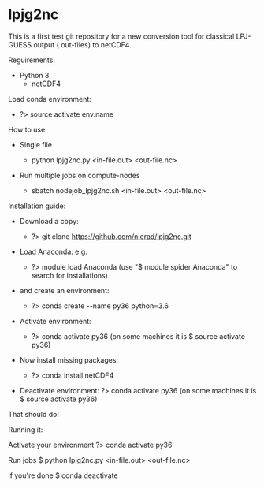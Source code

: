 # lpjg2nc

This is a first test git repository for a new conversion tool for classical LPJ-GUESS output (.out-files) to netCDF4. 

Reguirements:

* Python 3 
  * netCDF4


Load conda environment:
 - ?> source activate env.name

How to use:
* Single file
  - python lpjg2nc.py <in-file.out> <out-file.nc>

* Run multiple jobs on compute-nodes
  - sbatch nodejob_lpjg2nc.sh <in-file.out> <out-file.nc>


Installation guide:

* Download a copy:
  - ?> git clone https://github.com/nierad/lpjg2nc.git

* Load Anaconda:
  e.g.
  - ?> module load Anaconda (use "$ module spider Anaconda" to search for installations)
* and create an environment:
  - ?> conda create --name py36 python=3.6

* Activate environment:
  - ?> conda activate py36 (on some machines it is $ source activate py36)

* Now install missing packages:
  - ?> conda install netCDF4

* Deactivate environment:
  ?> conda activate py36 (on some machines it is $ source activate py36)

That should do!

Running it:

  Activate your environment
    ?> conda activate py36

  Run jobs 
    $ python lpjg2nc.py <in-file.out> <out-file.nc>

  if you're done
    $ conda deactivate

